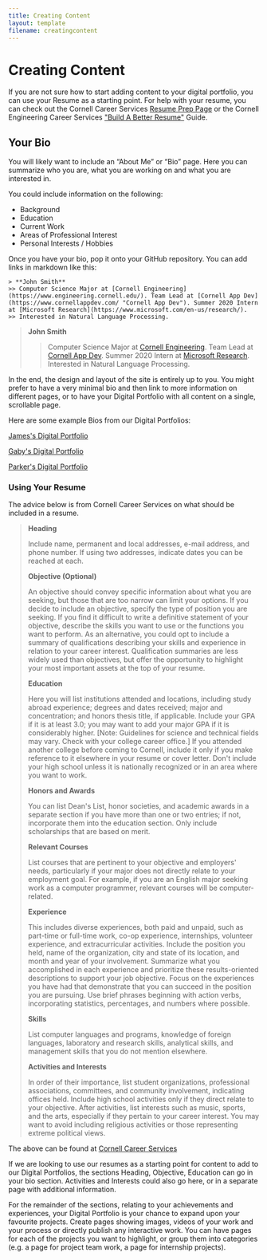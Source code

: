 ```yaml
---
title: Creating Content
layout: template
filename: creatingcontent
--- 
```


# Creating Content

If you are not sure how to start adding content to your digital portfolio, you can use your Resume as a starting point.
For help with your resume, you can check out the Cornell Career Services [Resume Prep Page](https://scl.cornell.edu/get-involved/career-services/resumes-and-interview-prep/resumes) or the Cornell Engineering Career Services ["Build A Better Resume"](https://www.engineering.cornell.edu/sites/default/files/departments/career%20services/Build%20A%20Better%20Resume-%20Technical-%20Fall%202017.ppt) Guide.

## Your Bio

You will likely want to include an “About Me” or “Bio” page. Here you can summarize who you are, what you are working on and what you are interested in.

You could include information on the following:
- Background
- Education
- Current Work
- Areas of Professional Interest
- Personal Interests / Hobbies 

Once you have your bio, pop it onto your GitHub repository. You can add links in markdown like this:
```
> **John Smith**
>> Computer Science Major at [Cornell Engineering](https://www.engineering.cornell.edu/). Team Lead at [Cornell App Dev](https://www.cornellappdev.com/ "Cornell App Dev"). Summer 2020 Intern at [Microsoft Research](https://www.microsoft.com/en-us/research/).
>> Interested in Natural Language Processing.
```
> **John Smith**
>> Computer Science Major at [Cornell Engineering](https://www.engineering.cornell.edu/). Team Lead at [Cornell App Dev](https://www.cornellappdev.com/ "Cornell App Dev"). Summer 2020 Intern at [Microsoft Research](https://www.microsoft.com/en-us/research/).
>> Interested in Natural Language Processing.


In the end, the design and layout of the site is entirely up to you. You might prefer to have a very minimal bio and then link to more information on different pages, or to have your Digital Portfolio with all content on a single, scrollable page.

Here are some example Bios from our Digital Portfolios:

[James's Digital Portfolio](https://jdweaver14.github.io/projectsite/)

[Gaby's Digital Portfolio](https://gabriellehaam.github.io/aboutme/)

[Parker's Digital Portfolio](https://pfeinerman311.github.io/about/)




### Using Your Resume

The advice below is from Cornell Career Services on what should be included in a resume.

> **Heading**
> 
> Include name, permanent and local addresses, e-mail address, and phone number. If using two addresses, indicate dates you can be reached at each.
> 
> **Objective (Optional)**
> 
> An objective should convey specific information about what you are seeking, but those that are too narrow can limit your options. If you decide to include an objective, specify the type of position you are seeking. If you find it difficult to write a definitive statement of your objective, describe the skills you want to use or the functions you want to perform. As an alternative, you could opt to include a summary of qualifications describing your skills and experience in relation to your career interest. Qualification summaries are less widely used than objectives, but offer the opportunity to highlight your most important assets at the top of your resume.
> 
> **Education**
> 
> Here you will list institutions attended and locations, including study abroad experience; degrees and dates received; major and concentration; and honors thesis title, if applicable. Include your GPA if it is at least 3.0; you may want to add your major GPA if it is considerably higher. [Note: Guidelines for science and technical fields may vary. Check with your college career office.] If you attended another college before coming to Cornell, include it only if you make reference to it elsewhere in your resume or cover letter. Don't include your high school unless it is nationally recognized or in an area where you want to work.
> 
> **Honors and Awards**
> 
> You can list Dean's List, honor societies, and academic awards in a separate section if you have more than one or two entries; if not, incorporate them into the education section. Only include scholarships that are based on merit.
> 
> **Relevant Courses**
> 
> List courses that are pertinent to your objective and employers' needs, particularly if your major does not directly relate to your employment goal. For example, if you are an English major seeking work as a computer programmer, relevant courses will be computer-related.
> 
> **Experience**
> 
> This includes diverse experiences, both paid and unpaid, such as part-time or full-time work, co-op experience, internships, volunteer experience, and extracurricular activities. Include the position you held, name of the organization, city and state of its location, and month and year of your involvement. Summarize what you accomplished in each experience and prioritize these results-oriented descriptions to support your job objective. Focus on the experiences you have had that demonstrate that you can succeed in the position you are pursuing. Use brief phrases beginning with action verbs, incorporating statistics, percentages, and numbers where possible.
> 
> **Skills**
> 
> List computer languages and programs, knowledge of foreign languages, laboratory and research skills, analytical skills, and management skills that you do not mention elsewhere.
> 
> **Activities and Interests**
> 
> In order of their importance, list student organizations, professional associations, committees, and community involvement, indicating offices held. Include high school activities only if they direct relate to your objective. After activities, list interests such as music, sports, and the arts, especially if they pertain to your career interest. You may want to avoid including religious activities or those representing extreme political views.

The above can be found at [Cornell Career Services](https://scl.cornell.edu/get-involved/career-services/resumes-and-interview-prep/resumes "Resume Prep by Cornell Career Services")

If we are looking to use our resumes as a starting point for content to add to our Digital Portfolios, the sections Heading, Objective, Education can go in your bio section. Activities and Interests could also go here, or in a separate page with additional information. 

For the remainder of the sections, relating to your achievements and experiences, your Digital Portfolio is your chance to expand upon your favourite projects. Create pages showing images, videos of your work and your process or directly publish any interactive work. You can have pages for each of the projects you want to highlight, or group them into categories (e.g. a page for project team work, a page for internship projects).

